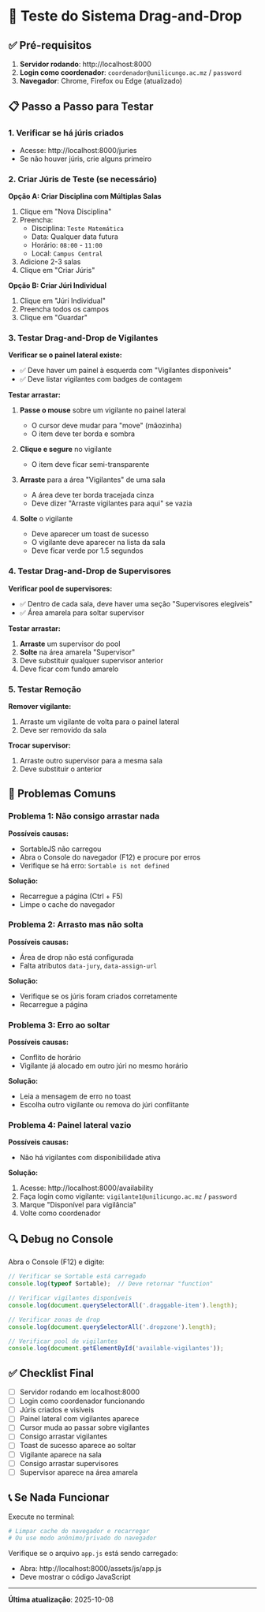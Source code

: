 # 🧪 Teste do Sistema Drag-and-Drop

## ✅ Pré-requisitos

1. **Servidor rodando**: http://localhost:8000
2. **Login como coordenador**: `coordenador@unilicungo.ac.mz` / `password`
3. **Navegador**: Chrome, Firefox ou Edge (atualizado)

## 📋 Passo a Passo para Testar

### **1. Verificar se há júris criados**
- Acesse: http://localhost:8000/juries
- Se não houver júris, crie alguns primeiro

### **2. Criar Júris de Teste (se necessário)**

**Opção A: Criar Disciplina com Múltiplas Salas**
1. Clique em "Nova Disciplina"
2. Preencha:
   - Disciplina: `Teste Matemática`
   - Data: Qualquer data futura
   - Horário: `08:00` - `11:00`
   - Local: `Campus Central`
3. Adicione 2-3 salas
4. Clique em "Criar Júris"

**Opção B: Criar Júri Individual**
1. Clique em "Júri Individual"
2. Preencha todos os campos
3. Clique em "Guardar"

### **3. Testar Drag-and-Drop de Vigilantes**

**Verificar se o painel lateral existe:**
- ✅ Deve haver um painel à esquerda com "Vigilantes disponíveis"
- ✅ Deve listar vigilantes com badges de contagem

**Testar arrastar:**
1. **Passe o mouse** sobre um vigilante no painel lateral
   - O cursor deve mudar para "move" (mãozinha)
   - O item deve ter borda e sombra

2. **Clique e segure** no vigilante
   - O item deve ficar semi-transparente

3. **Arraste** para a área "Vigilantes" de uma sala
   - A área deve ter borda tracejada cinza
   - Deve dizer "Arraste vigilantes para aqui" se vazia

4. **Solte** o vigilante
   - Deve aparecer um toast de sucesso
   - O vigilante deve aparecer na lista da sala
   - Deve ficar verde por 1.5 segundos

### **4. Testar Drag-and-Drop de Supervisores**

**Verificar pool de supervisores:**
- ✅ Dentro de cada sala, deve haver uma seção "Supervisores elegíveis"
- ✅ Área amarela para soltar supervisor

**Testar arrastar:**
1. **Arraste** um supervisor do pool
2. **Solte** na área amarela "Supervisor"
3. Deve substituir qualquer supervisor anterior
4. Deve ficar com fundo amarelo

### **5. Testar Remoção**

**Remover vigilante:**
1. Arraste um vigilante de volta para o painel lateral
2. Deve ser removido da sala

**Trocar supervisor:**
1. Arraste outro supervisor para a mesma sala
2. Deve substituir o anterior

## 🐛 Problemas Comuns

### **Problema 1: Não consigo arrastar nada**
**Possíveis causas:**
- SortableJS não carregou
- Abra o Console do navegador (F12) e procure por erros
- Verifique se há erro: `Sortable is not defined`

**Solução:**
- Recarregue a página (Ctrl + F5)
- Limpe o cache do navegador

### **Problema 2: Arrasto mas não solta**
**Possíveis causas:**
- Área de drop não está configurada
- Falta atributos `data-jury`, `data-assign-url`

**Solução:**
- Verifique se os júris foram criados corretamente
- Recarregue a página

### **Problema 3: Erro ao soltar**
**Possíveis causas:**
- Conflito de horário
- Vigilante já alocado em outro júri no mesmo horário

**Solução:**
- Leia a mensagem de erro no toast
- Escolha outro vigilante ou remova do júri conflitante

### **Problema 4: Painel lateral vazio**
**Possíveis causas:**
- Não há vigilantes com disponibilidade ativa

**Solução:**
1. Acesse: http://localhost:8000/availability
2. Faça login como vigilante: `vigilante1@unilicungo.ac.mz` / `password`
3. Marque "Disponível para vigilância"
4. Volte como coordenador

## 🔍 Debug no Console

Abra o Console (F12) e digite:

```javascript
// Verificar se Sortable está carregado
console.log(typeof Sortable);  // Deve retornar "function"

// Verificar vigilantes disponíveis
console.log(document.querySelectorAll('.draggable-item').length);

// Verificar zonas de drop
console.log(document.querySelectorAll('.dropzone').length);

// Verificar pool de vigilantes
console.log(document.getElementById('available-vigilantes'));
```

## ✅ Checklist Final

- [ ] Servidor rodando em localhost:8000
- [ ] Login como coordenador funcionando
- [ ] Júris criados e visíveis
- [ ] Painel lateral com vigilantes aparece
- [ ] Cursor muda ao passar sobre vigilantes
- [ ] Consigo arrastar vigilantes
- [ ] Toast de sucesso aparece ao soltar
- [ ] Vigilante aparece na sala
- [ ] Consigo arrastar supervisores
- [ ] Supervisor aparece na área amarela

## 📞 Se Nada Funcionar

Execute no terminal:
```bash
# Limpar cache do navegador e recarregar
# Ou use modo anônimo/privado do navegador
```

Verifique se o arquivo `app.js` está sendo carregado:
- Abra: http://localhost:8000/assets/js/app.js
- Deve mostrar o código JavaScript

---

**Última atualização**: 2025-10-08
